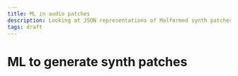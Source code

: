 ```yaml
---
title: ML in audio patches
description: Looking at JSON representations of Malformed synth patches, tags, and abstracting xxxx
tags: draft
---
```


# ML to generate synth patches